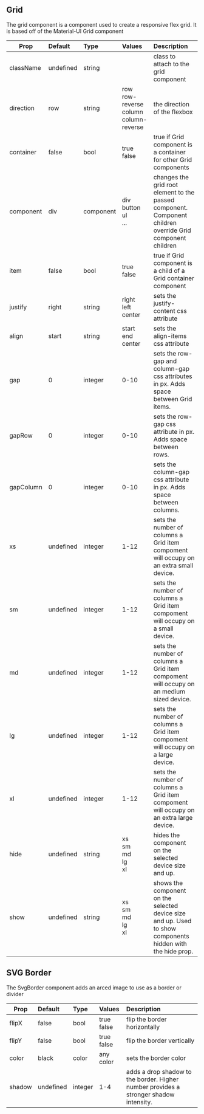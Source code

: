 ## Grid
<p>The grid component is a component used to create a responsive flex grid.  It is based off of the Material-UI Grid component</p>

| Prop | Default | Type | Values | Description
|---| :---| :---| :--- | :---|
| className | undefined | string | | class to attach to the grid component
| direction | row | string| row </br> row-reverse </br> column </br> column-reverse | the direction of the flexbox
|  container | false | bool | true </br> false | true if Grid component is a container for other Grid components
| component | div | component | div<br/>button<br/>ul<br/>... | changes the grid root element to the passed component.  Component children override Grid component children 
| item | false | bool | true </br> false | true if Grid component is a child of a Grid container component
| justify | right | string | right <br/>left<br/>center<br/> | sets the justify-content css attribute
| align | start | string | start<br/>end<br/>center<br/> | sets the align-items css attribute
| gap | 0 | integer | 0-10 | sets the row-gap and column-gap css attributes in px.  Adds space between Grid items.
| gapRow | 0 | integer | 0-10 | sets the row-gap css attribute in px.  Adds space between rows.
| gapColumn | 0 | integer | 0-10 | sets the column-gap css attribute in px.  Adds space between columns.
| xs | undefined | integer | 1-12 | sets the number of columns a Grid item compoment will occupy on an extra small device.  
| sm | undefined | integer | 1-12 | sets the number of columns a Grid item compoment will occupy on a small device.  
| md | undefined | integer | 1-12 | sets the number of columns a Grid item compoment will occupy on an medium sized device. 
| lg | undefined | integer | 1-12 | sets the number of columns a Grid item compoment will occupy on a large device.  
| xl | undefined | integer | 1-12 | sets the number of columns a Grid item compoment will occupy on an extra large device.  
| hide | undefined | string | xs<br/>sm<br/>md<br/>lg<br/>xl<br/> | hides the component on the selected device size and up.
| show | undefined | string | xs<br/>sm<br/>md<br/>lg<br/>xl<br/> | shows the component on the selected device size and up.  Used to show components hidden with the hide prop.

## SVG Border
<p>The SvgBorder component adds an arced image to use as a border or divider</p>

Prop | Default | Type | Values | Description
|---| :---| :--- | :--- |:---|
flipX | false | bool | true <br/> false | flip the border horizontally
flipY | false | bool | true <br/> false | flip the border vertically
color | black | color | any color | sets the border color
shadow | undefined | integer | 1-4 | adds a drop shadow to the border.  Higher number provides a stronger shadow intensity.